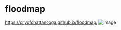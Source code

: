 # floodmap

https://cityofchattanooga.github.io/floodmap/
![image](https://github.com/user-attachments/assets/2085a618-7e17-4bc9-9349-90b9715455dc)


